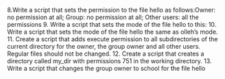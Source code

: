 8.Write a script that sets the permission to the file hello as follows:Owner: no permission at all; Group: no permission at all; Other users: all the permissions  9. Write a script that sets the mode of the file hello to this: 10. Write a script that sets the mode of the file hello the same as olleh’s mode. 11. Create a script that adds execute permission to all subdirectories of the current directory for the owner, the group owner and all other users. Regular files should not be changed. 12. Create a script that creates a directory called my_dir with permissions 751 in the working directory. 13. Write a script that changes the group owner to school for the file hello
